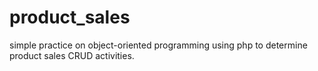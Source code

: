 # product_sales
simple practice on object-oriented programming using php to determine product sales CRUD activities.
